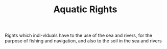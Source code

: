 ---
title: Aquatic Rights
permalink: "/definitions/aquatic-rights.html"
body: Rights which indl-vlduals have to the use of the sea and rivers, for the purpose
  of fishing and navigation, and also to the soil in the sea and rivers
published_at: '2018-07-07'
layout: post
---